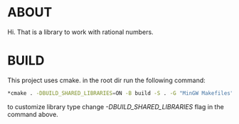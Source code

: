 # ABOUT
Hi. That is a library to work with rational numbers.

# BUILD
This project uses cmake. in the root dir run the following command:
```bash
*cmake . -DBUILD_SHARED_LIBRARIES=ON -B build -S . -G "MinGW Makefiles"; if($?) {cmake --build .\build} 
```
to customize library type change *-DBUILD_SHARED_LIBRARIES* flag in the command above.